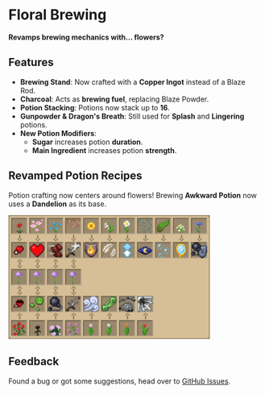 # Floral Brewing
**Revamps brewing mechanics with... flowers?**

## Features
- **Brewing Stand**: Now crafted with a **Copper Ingot** instead of a Blaze Rod.
- **Charcoal**: Acts as **brewing fuel**, replacing Blaze Powder.
- **Potion Stacking**: Potions now stack up to **16**.
- **Gunpowder & Dragon's Breath**: Still used for **Splash** and **Lingering** potions.
- **New Potion Modifiers**:
    - **Sugar** increases potion **duration**.
    - **Main Ingredient** increases potion **strength**.

## Revamped Potion Recipes
Potion crafting now centers around flowers! Brewing **Awkward Potion** now uses a **Dandelion** as its base.

<img src="src/main/resources/assets/floral/textures/painting/potions.png" alt="Potion Recipes" width="400">

## Feedback
Found a bug or got some suggestions, head over to [GitHub Issues](https://github.com/q4niel/Floral-Brewing/issues).
